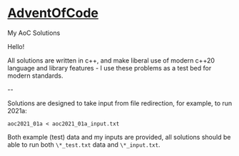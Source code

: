 # [AdventOfCode](https://adventofcode.com/)
 My AoC Solutions

Hello!

All solutions are written in c++, and make liberal use of modern c++20 language and library features - I use these problems as a test bed for modern standards.

--

Solutions are designed to take input from file redirection, for example, to run 2021a:

```
aoc2021_01a < aoc2021_01a_input.txt
```

Both example (test) data and my inputs are provided, all solutions should be able to run both `\*_test.txt` data and `\*_input.txt`. 